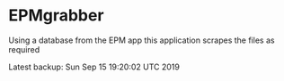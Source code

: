 # EPMgrabber
Using a database from the EPM app this application scrapes the files as required


Latest backup: Sun Sep 15 19:20:02 UTC 2019
